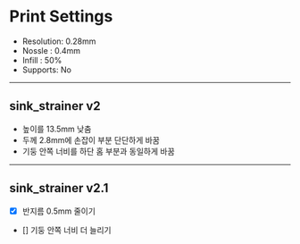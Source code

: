 # Print Settings

- Resolution: 0.28mm
- Nossle : 0.4mm
- Infill : 50%
- Supports: No

---

## sink_strainer v2

- 높이를 13.5mm 낮춤
- 두께 2.8mm에 손잡이 부분 단단하게 바꿈
- 기둥 안쪽 너비를 하단 홈 부분과 동일하게 바꿈

---

## sink_strainer v2.1

- [x] 반지름 0.5mm 줄이기
- [] 기둥 안쪽 너비 더 늘리기